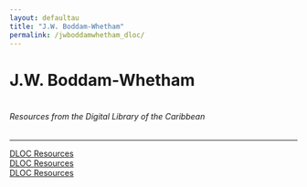```yaml
---
layout: defaultau
title: "J.W. Boddam-Whetham"
permalink: /jwboddamwhetham_dloc/
---
```

<!-- partial:index.partial.html -->
<div class="content">
    <h1>J.W. Boddam-Whetham</h1>
    <div class="quote">
        <div><img src="" class="logo"></div>
    </div>
    <body>
    <h6>Resources from the Digital Library of the Caribbean</h6><hr> 
        <a href="https://www.dloc.com/AA00076890/06006/images" target="_blank">DLOC Resources</a><br>
        <a href="https://www.dloc.com/AA00076890/05587/images" target="_blank">DLOC Resources</a><br>
        <a href="https://www.dloc.com/UF00098723/00023/images" target="_blank">DLOC Resources</a><br>
    </body> 
          </div>
  <!-- partial -->
<script src='https://cdnjs.cloudflare.com/ajax/libs/jquery/3.1.1/jquery.min.js'></script><script  src="{{ site.baseurl }}/assets/js/authorscript.js"></script>